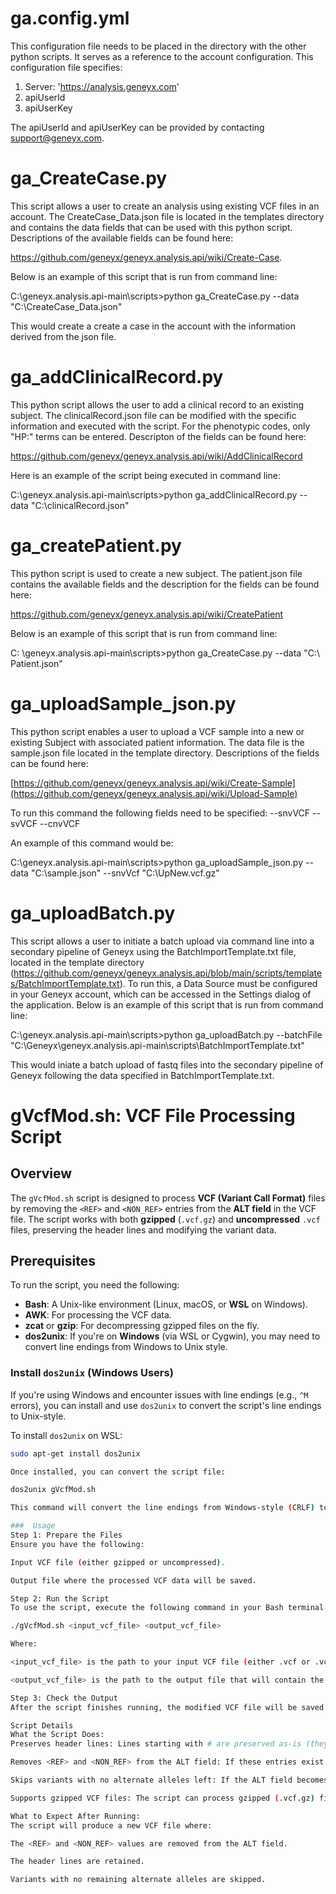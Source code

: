 # ga.config.yml
This configuration file needs to be placed in the directory with the other python scripts. It serves as a reference to the account configuration. This configuration file specifies:
1.	Server: 'https://analysis.geneyx.com'
2.	apiUserId
3.	apiUserKey

The apiUserId and apiUserKey can be provided by contacting support@geneyx.com. 

# ga_CreateCase.py
This script allows a user to create an analysis using existing VCF files in an account. The CreateCase_Data.json file is located in the templates directory and contains the data fields that can be used with this python script. Descriptions of the available fields can be found here: 

https://github.com/geneyx/geneyx.analysis.api/wiki/Create-Case. 

Below is an example of this script that is run from command line:

C:\geneyx.analysis.api-main\scripts>python ga_CreateCase.py --data "C:\CreateCase_Data.json"

This would create a create a case in the account with the information derived from the json file. 


# ga_addClinicalRecord.py

This python script allows the user to add a clinical record to an existing subject. The clinicalRecord.json file can be modified with the specific information and executed with the script. For the phenotypic codes, only "HP:" terms can be entered. Descripton of the fields can be found here: 

https://github.com/geneyx/geneyx.analysis.api/wiki/AddClinicalRecord

Here is an example of the script being executed in command line:

C:\geneyx.analysis.api-main\scripts>python ga_addClinicalRecord.py --data "C:\clinicalRecord.json"

# ga_createPatient.py
This python script is used to create a new subject. The patient.json file contains the available fields and the description for the fields can be found here:

https://github.com/geneyx/geneyx.analysis.api/wiki/CreatePatient

Below is an example of this script that is run from command line:

C: \geneyx.analysis.api-main\scripts>python ga_CreateCase.py --data "C:\ Patient.json"

# ga_uploadSample_json.py
This python script enables a user to upload a VCF sample into a new or existing Subject with associated patient information. The data file is the sample.json file located in the template directory. Descriptions of the fields can be found here:

[https://github.com/geneyx/geneyx.analysis.api/wiki/Create-Sample](https://github.com/geneyx/geneyx.analysis.api/wiki/Upload-Sample)

To run this command the following fields need to be specified:
--snvVCF
--svVCF
--cnvVCF

An example of this command would be:

C:\geneyx.analysis.api-main\scripts>python ga_uploadSample_json.py --data "C:\sample.json" --snvVcf "C:\UpNew.vcf.gz"

# ga_uploadBatch.py
This script allows a user to initiate a batch upload via command line into a secondary pipeline of Geneyx using the BatchImportTemplate.txt file, located in the template directory (https://github.com/geneyx/geneyx.analysis.api/blob/main/scripts/templates/BatchImportTemplate.txt). To run this, a Data Source must be configured in your Geneyx account, which can be accessed in the Settings dialog of the application. 
Below is an example of this script that is run from command line:

C:\geneyx.analysis.api-main\scripts>python ga_uploadBatch.py --batchFile "C:\Geneyx\geneyx.analysis.api-main\scripts\BatchImportTemplate.txt"

This would iniate a batch upload of fastq files into the secondary pipeline of Geneyx following the data specified in BatchImportTemplate.txt. 


# gVcfMod.sh: VCF File Processing Script

## Overview
The `gVcfMod.sh` script is designed to process **VCF (Variant Call Format)** files by removing the `<REF>` and `<NON_REF>` entries from the **ALT field** in the VCF file. The script works with both **gzipped** (`.vcf.gz`) and **uncompressed** `.vcf` files, preserving the header lines and modifying the variant data.

## Prerequisites
To run the script, you need the following:
- **Bash**: A Unix-like environment (Linux, macOS, or **WSL** on Windows).
- **AWK**: For processing the VCF data.
- **zcat** or **gzip**: For decompressing gzipped files on the fly.
- **dos2unix**: If you're on **Windows** (via WSL or Cygwin), you may need to convert line endings from Windows to Unix style.

### Install `dos2unix` (Windows Users)
If you're using Windows and encounter issues with line endings (e.g., `^M` errors), you can install and use `dos2unix` to convert the script's line endings to Unix-style.

To install `dos2unix` on WSL:

```bash
sudo apt-get install dos2unix

Once installed, you can convert the script file:

dos2unix gVcfMod.sh

This command will convert the line endings from Windows-style (CRLF) to Unix-style (LF).

###  Usage
Step 1: Prepare the Files
Ensure you have the following:

Input VCF file (either gzipped or uncompressed).

Output file where the processed VCF data will be saved.

Step 2: Run the Script
To use the script, execute the following command in your Bash terminal:

./gVcfMod.sh <input_vcf_file> <output_vcf_file>

Where:

<input_vcf_file> is the path to your input VCF file (either .vcf or .vcf.gz).

<output_vcf_file> is the path to the output file that will contain the processed VCF data.

Step 3: Check the Output
After the script finishes running, the modified VCF file will be saved to the specified output file (modified.vcf in the example).

Script Details
What the Script Does:
Preserves header lines: Lines starting with # are preserved as-is (they contain metadata and column names).

Removes <REF> and <NON_REF> from the ALT field: If these entries exist in the ALT field (column 5), they will be removed.

Skips variants with no alternate alleles left: If the ALT field becomes empty after removing <REF> and <NON_REF>, that variant is skipped.

Supports gzipped VCF files: The script can process gzipped (.vcf.gz) files using zcat or gzip.

What to Expect After Running:
The script will produce a new VCF file where:

The <REF> and <NON_REF> values are removed from the ALT field.

The header lines are retained.

Variants with no remaining alternate alleles are skipped.

